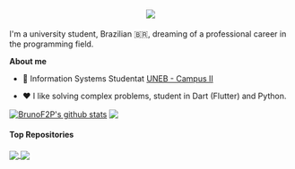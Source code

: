 <h1 align="center">
  <a href="https://git.io/typing-svg">
    <img src="https://readme-typing-svg.demolab.com/?lines=Hello,+There!+u.u;I am+BrunoF2P....;Nice+to+meet+you!&center=true&size=30">
  </a>
</h1>

I'm a university student, Brazilian 🇧🇷, dreaming of a professional career in the programming field.

**About me**

- 💼 Information Systems Studentat [UNEB - Campus II](https://portal.uneb.br/)

- ❤️ I like solving complex problems, student in Dart (Flutter) and Python.

<a href="https://github.com/anuraghazra/github-readme-stats"><img align="center" src="https://github-readme-stats.vercel.app/api?username=BrunoF2P&show_icons=true&include_all_commits=true&theme=buefy&hide_border=true" alt="BrunoF2P's github stats" /></a>  <a href="https://github.com/anuraghazra/github-readme-stats"><img align="center" src="https://github-readme-stats.vercel.app/api/top-langs/?username=BrunoF2P&theme=buefy&hide_border=true" /></a> 


#### Top Repositories


<a href="https://github.com/anuraghazra/github-readme-stats">
  <img align="center" src="https://github-readme-stats.vercel.app/api/pin/?username=BrunoF2P&repo=github-readme-stats&theme=buefy" />
</a>
<a href="https://github.com/anuraghazra/anuraghazra.github.io">
  <img align="center" src="https://github-readme-stats.vercel.app/api/pin/?username=BrunoF2P&repo=anuraghazra.github.io&theme=buefy" />
</a>